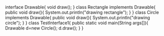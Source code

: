 interface Drawable{
void draw();
}
class Rectangle implements Drawable{
public void draw(){
System.out.println("drawing rectangle");
}
}
class Circle implements Drawable{
public void draw(){
System.out.println("drawing circle");
}
}
class TestInterface1{
public static void main(String args[]){
Drawable d=new Circle();
d.draw();
}
}
